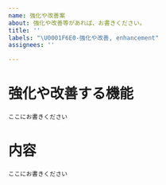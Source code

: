 ```yaml
---
name: 強化や改善案
about: 強化や改善等があれば、お書きください。
title: ''
labels: "\U0001F6E0️-強化や改善, enhancement"
assignees: ''

---
```


# 強化や改善する機能
`ここにお書きください`

# 内容
`ここにお書きください`
